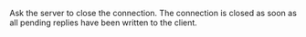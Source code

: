 Ask the server to close the connection.
The connection is closed as soon as all pending replies have been written to the
client.

